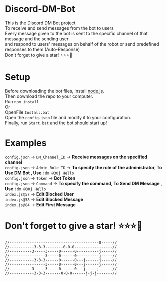 # Discord-DM-Bot 

This is the Discord DM Bot project
<br>
To receive and send messages from the bot to users
<br>
Every message given to the bot is sent to the specific channel of that message and the sending user
<br>
and respond to users' messages on behalf of the robot or send predefined responses to them (Auto-Response)
<br>
Don't forget to give a star! ⭐⭐⭐💋
# Setup
Before downloading the bot files, install [node.js](https://nodejs.org/en/download/).
<br>
Then download the repo to your computer.
<br>
Run `npm install`
<br>
Or
<br>
OpenFile `Install.bat`
<br>
Open the `config.json` file and modify it to your configuration.
<br>
Finally, run `Start.bat` and the bot should start up!
# Examples
`config.json` -> `DM_Channel_ID` -> **Receive messages on the specified channel**
<br>
`config.json` -> `Admin_Role_ID` -> **To specify the role of the administrator, To Use DM Bot , Use** `!dm @30j Hello`
<br>
`config.json` -> `Token` -> **Bot Token**
<br>
`config.json` -> `Command` -> **To specify the command, To Send DM Message , Use** `!dm @30j Hello`
<br>
`index.js@57` -> **Edit Blocked User**
<br>
`index.js@58` -> **Edit Blocked Message**
<br>
`index.js@84` -> **Edit First Message**
# Don't forget to give a star! ⭐⭐⭐💋

`//----------------------------------------0-----//`<br>
`//-----------3-3-3--------0-0-0-----------------//`<br>
`//----------3-----3-----0------0----------j-----//`<br>
`//----------------3-----0------0----------j-----//`<br>
`//-----------3-3-3------0------0---j------j-----//`<br>
`//----------------3-----0------0---j------j-----//`<br>
`//----------3-----3-----0------0---j-----j------//`<br>
`//-----------3-3-3-------0-0-0------j-j-j-------//`<br>

